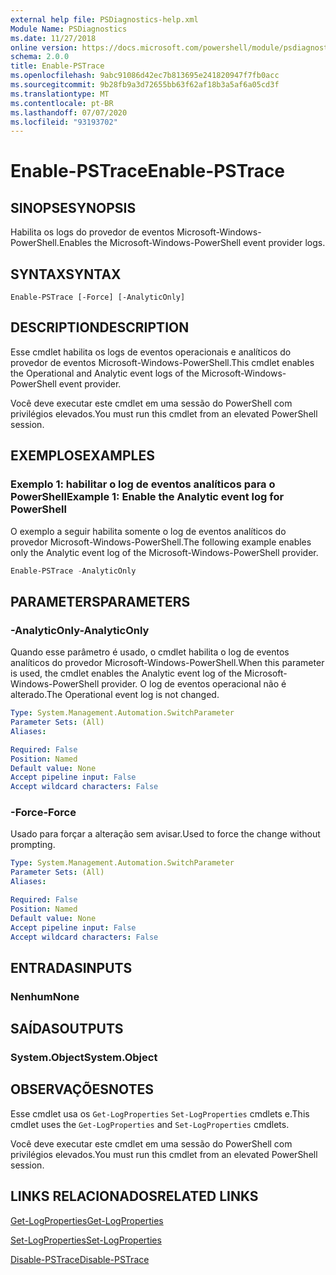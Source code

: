 ```yaml
---
external help file: PSDiagnostics-help.xml
Module Name: PSDiagnostics
ms.date: 11/27/2018
online version: https://docs.microsoft.com/powershell/module/psdiagnostics/enable-pstrace?view=powershell-5.1&WT.mc_id=ps-gethelp
schema: 2.0.0
title: Enable-PSTrace
ms.openlocfilehash: 9abc91086d42ec7b813695e241820947f7fb0acc
ms.sourcegitcommit: 9b28fb9a3d72655bb63f62af18b3a5af6a05cd3f
ms.translationtype: MT
ms.contentlocale: pt-BR
ms.lasthandoff: 07/07/2020
ms.locfileid: "93193702"
---
```

# <span data-ttu-id="5b4b2-102">Enable-PSTrace</span><span class="sxs-lookup"><span data-stu-id="5b4b2-102">Enable-PSTrace</span></span>

## <span data-ttu-id="5b4b2-103">SINOPSE</span><span class="sxs-lookup"><span data-stu-id="5b4b2-103">SYNOPSIS</span></span>
<span data-ttu-id="5b4b2-104">Habilita os logs do provedor de eventos Microsoft-Windows-PowerShell.</span><span class="sxs-lookup"><span data-stu-id="5b4b2-104">Enables the Microsoft-Windows-PowerShell event provider logs.</span></span>

## <span data-ttu-id="5b4b2-105">SYNTAX</span><span class="sxs-lookup"><span data-stu-id="5b4b2-105">SYNTAX</span></span>

```
Enable-PSTrace [-Force] [-AnalyticOnly]
```

## <span data-ttu-id="5b4b2-106">DESCRIPTION</span><span class="sxs-lookup"><span data-stu-id="5b4b2-106">DESCRIPTION</span></span>

<span data-ttu-id="5b4b2-107">Esse cmdlet habilita os logs de eventos operacionais e analíticos do provedor de eventos Microsoft-Windows-PowerShell.</span><span class="sxs-lookup"><span data-stu-id="5b4b2-107">This cmdlet enables the Operational and Analytic event logs of the Microsoft-Windows-PowerShell event provider.</span></span>

<span data-ttu-id="5b4b2-108">Você deve executar este cmdlet em uma sessão do PowerShell com privilégios elevados.</span><span class="sxs-lookup"><span data-stu-id="5b4b2-108">You must run this cmdlet from an elevated PowerShell session.</span></span>

## <span data-ttu-id="5b4b2-109">EXEMPLOS</span><span class="sxs-lookup"><span data-stu-id="5b4b2-109">EXAMPLES</span></span>

### <span data-ttu-id="5b4b2-110">Exemplo 1: habilitar o log de eventos analíticos para o PowerShell</span><span class="sxs-lookup"><span data-stu-id="5b4b2-110">Example 1: Enable the Analytic event log for PowerShell</span></span>

<span data-ttu-id="5b4b2-111">O exemplo a seguir habilita somente o log de eventos analíticos do provedor Microsoft-Windows-PowerShell.</span><span class="sxs-lookup"><span data-stu-id="5b4b2-111">The following example enables only the Analytic event log of the Microsoft-Windows-PowerShell provider.</span></span>

```powershell
Enable-PSTrace -AnalyticOnly
```

## <span data-ttu-id="5b4b2-112">PARAMETERS</span><span class="sxs-lookup"><span data-stu-id="5b4b2-112">PARAMETERS</span></span>

### <span data-ttu-id="5b4b2-113">-AnalyticOnly</span><span class="sxs-lookup"><span data-stu-id="5b4b2-113">-AnalyticOnly</span></span>

<span data-ttu-id="5b4b2-114">Quando esse parâmetro é usado, o cmdlet habilita o log de eventos analíticos do provedor Microsoft-Windows-PowerShell.</span><span class="sxs-lookup"><span data-stu-id="5b4b2-114">When this parameter is used, the cmdlet enables the Analytic event log of the Microsoft-Windows-PowerShell provider.</span></span> <span data-ttu-id="5b4b2-115">O log de eventos operacional não é alterado.</span><span class="sxs-lookup"><span data-stu-id="5b4b2-115">The Operational event log is not changed.</span></span>

```yaml
Type: System.Management.Automation.SwitchParameter
Parameter Sets: (All)
Aliases:

Required: False
Position: Named
Default value: None
Accept pipeline input: False
Accept wildcard characters: False
```

### <span data-ttu-id="5b4b2-116">-Force</span><span class="sxs-lookup"><span data-stu-id="5b4b2-116">-Force</span></span>

<span data-ttu-id="5b4b2-117">Usado para forçar a alteração sem avisar.</span><span class="sxs-lookup"><span data-stu-id="5b4b2-117">Used to force the change without prompting.</span></span>

```yaml
Type: System.Management.Automation.SwitchParameter
Parameter Sets: (All)
Aliases:

Required: False
Position: Named
Default value: None
Accept pipeline input: False
Accept wildcard characters: False
```

## <span data-ttu-id="5b4b2-118">ENTRADAS</span><span class="sxs-lookup"><span data-stu-id="5b4b2-118">INPUTS</span></span>

### <span data-ttu-id="5b4b2-119">Nenhum</span><span class="sxs-lookup"><span data-stu-id="5b4b2-119">None</span></span>

## <span data-ttu-id="5b4b2-120">SAÍDAS</span><span class="sxs-lookup"><span data-stu-id="5b4b2-120">OUTPUTS</span></span>

### <span data-ttu-id="5b4b2-121">System.Object</span><span class="sxs-lookup"><span data-stu-id="5b4b2-121">System.Object</span></span>

## <span data-ttu-id="5b4b2-122">OBSERVAÇÕES</span><span class="sxs-lookup"><span data-stu-id="5b4b2-122">NOTES</span></span>

<span data-ttu-id="5b4b2-123">Esse cmdlet usa os `Get-LogProperties` `Set-LogProperties` cmdlets e.</span><span class="sxs-lookup"><span data-stu-id="5b4b2-123">This cmdlet uses the `Get-LogProperties` and `Set-LogProperties` cmdlets.</span></span>

<span data-ttu-id="5b4b2-124">Você deve executar este cmdlet em uma sessão do PowerShell com privilégios elevados.</span><span class="sxs-lookup"><span data-stu-id="5b4b2-124">You must run this cmdlet from an elevated PowerShell session.</span></span>

## <span data-ttu-id="5b4b2-125">LINKS RELACIONADOS</span><span class="sxs-lookup"><span data-stu-id="5b4b2-125">RELATED LINKS</span></span>

[<span data-ttu-id="5b4b2-126">Get-LogProperties</span><span class="sxs-lookup"><span data-stu-id="5b4b2-126">Get-LogProperties</span></span>](Get-LogProperties.md)

[<span data-ttu-id="5b4b2-127">Set-LogProperties</span><span class="sxs-lookup"><span data-stu-id="5b4b2-127">Set-LogProperties</span></span>](Set-LogProperties.md)

[<span data-ttu-id="5b4b2-128">Disable-PSTrace</span><span class="sxs-lookup"><span data-stu-id="5b4b2-128">Disable-PSTrace</span></span>](Disable-PSTrace.md)
